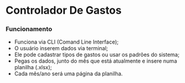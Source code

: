 # Controlador De Gastos

### Funcionamento
- Funciona via CLI (Comand Line Interface);
- O usuário inserem dados via terminal;
- Ele pode cadastrar tipos de gastos ou usar os padrões do sistema;
- Pegas os dados, junto do mês que está atualmente e insere numa planilha (.xlsx);
- Cada mês/ano será uma página da planilha.
